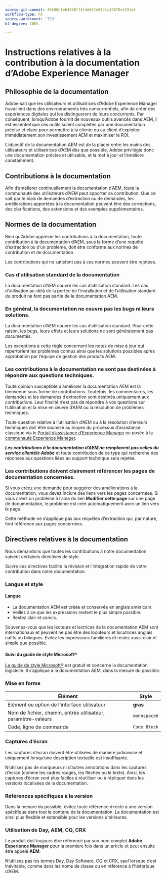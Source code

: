 ```yaml
---
source-git-commit: 49688c1e64038ff5fde617e52e1c14878e3191e5
workflow-type: ht
source-wordcount: '729'
ht-degree: 100%

---
```

# Instructions relatives à la contribution à la documentation d’Adobe Experience Manager

## Philosophie de la documentation

Adobe sait que les utilisateurs et utilisatrices d’Adobe Experience Manager travaillent dans des environnements très concurrentiels, afin de créer des expériences digitales qui les distingueront de leurs concurrents. Par conséquent, lorsqu’Adobe fournit de nouveaux outils avancés dans AEM, il est essentiel que ces outils soient complétés par une documentation précise et claire pour permettre à la cliente ou au client d’exploiter immédiatement son investissement AEM et maximiser le ROI.

L’objectif de la documentation AEM est de la placer entre les mains des utilisateurs et utilisatrices d’AEM dès que possible. Adobe privilégie donc une documentation précise et utilisable, et la met à jour et l’améliore constamment.

## Contributions à la documentation

Afin d’améliorer continuellement la documentation d’AEM, toute la communauté des utilisateurs d’AEM peut apporter sa contribution. Que ce soit par le biais de demandes d’extraction ou de demandes, les améliorations apportées à la documentation peuvent être des corrections, des clarifications, des extensions et des exemples supplémentaires.

## Normes de la documentation

Bien qu’Adobe apprécie les contributions à la documentation, toute contribution à la documentation d’AEM, sous la forme d’une requête d’extraction ou d’un problème, doit être conforme aux normes de contribution et de documentation.

Les contributions qui ne satisfont pas à ces normes peuvent être rejetées.

### Cas d’utilisation standard de la documentation

La documentation d’AEM couvre les cas d’utilisation standard. Les cas d’utilisation au-delà de la portée de l’installation et de l’utilisation standard du produit ne font pas partie de la documentation AEM.

### En général, la documentation ne couvre pas les bugs ni leurs solutions.

La documentation d’AEM couvre les cas d’utilisation standard. Pour cette raison, les bugs, leurs effets et leurs solutions ne sont généralement pas documentés.

Les exceptions à cette règle concernent les notes de mise à jour qui répertorient les problèmes connus ainsi que les solutions possibles après approbation par l’équipe de gestion des produits AEM.

### Les contributions à la documentation ne sont pas destinées à répondre aux questions techniques.

Toute opinion susceptible d’améliorer la documentation AEM est la bienvenue sous forme de contributions. Toutefois, les commentaires, les demandes et les demandes d’extraction sont destinés uniquement aux *contributions*. Leur finalité n’est pas de répondre à vos questions sur l’utilisation et la mise en œuvre d’AEM ou la résolution de problèmes techniques.

Toute question relative à l’utilisation d’AEM ou à la résolution d’erreurs techniques doit être soumise au moyen du processus d’assistance classique via le [Portail d’assistance d’Experience Manager](https://experienceleague.adobe.com/fr?support-solution=Experience+Manager&amp;lang=fr#support) ou posée à la [communauté Experience Manager](https://experienceleaguecommunities.adobe.com/t5/adobe-experience-manager/ct-p/adobe-experience-manager-community?profile.language=fr).

***Les contributions à la documentation d’AEM ne remplacent pas celles du service clientèle Adobe*** et toute contribution de ce type qui recherche des réponses aux questions liées au support technique sera rejetée.

### Les contributions doivent clairement référencer les pages de documentation concernées.

Si vous créez une demande pour suggérer des améliorations à la documentation, vous devez inclure des liens vers les pages concernées. Si vous créez un problème à l’aide du lien **Modifier cette page** sur une page de documentation, le problème est créé automatiquement avec un lien vers la page.

Cette méthode ne s’applique pas aux requêtes d’extraction qui, par nature, font référence aux pages concernées.

## Directives relatives à la documentation

Nous demandons que toutes les contributions à notre documentation suivent certaines directives de style.

Suivre ces directives facilite la révision et l’intégration rapide de votre contribution dans notre documentation.

### Langue et style

#### Langue

* La documentation AEM est créée et conservée en anglais américain.
* Veillez à ce que les expressions restent le plus simple possible.
* Restez clair et concis.

Souvenez-vous que les lecteurs et lectrices de la documentation AEM sont internationaux et peuvent ne pas être des locuteurs et locutrices anglais natifs ou bilingues. Évitez les expressions familières et restez aussi clair et simple que possible.

#### Suivi du guide de style Microsoft®

[Le guide de style Microsoft®](https://learn.microsoft.com/en-us/style-guide/welcome/) est gratuit et concerne la documentation logicielle. Il s’applique à la documentation AEM, dans la mesure du possible.

### Mise en forme

| Élément | Style |
|---|---|
| Élément ou option de l’interface utilisateur | **gras** |
| Nom de fichier, chemin, entrée utilisateur, paramètre-valeurs | `monospaced` |
| Code, ligne de commande | ```Code Block``` |

### Captures d’écran

Les captures d’écran doivent être utilisées de manière judicieuse et uniquement lorsqu’une description textuelle est insuffisante.

N’utilisez pas de marqueurs ni d’autres annotations dans les captures d’écran (comme les cadres rouges, les flèches ou le texte). Ainsi, les captures d’écran sont plus faciles à réutiliser ou à répliquer dans les versions localisées de la documentation.

### Références spécifiques à la version

Dans la mesure du possible, évitez toute référence directe à une version spécifique dans tout le contenu de la documentation. La documentation est ainsi plus flexible et extensible pour les versions ultérieures.

### Utilisation de Day, AEM, CQ, CRX

Le produit doit toujours être référencé par son nom complet **Adobe Experience Manager** pour la première fois dans un article et peut ensuite être appelé **AEM**.

N’utilisez pas les termes Day, Day Software, CQ et CRX, sauf lorsque c’est inévitable, comme dans les noms de classe ou en référence à l’historique d’AEM.
